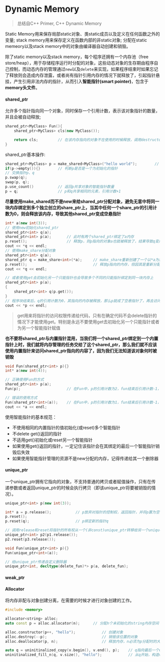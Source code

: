 # Dynamic Memory

> 总结自C++ Primer, C++ Dynamic Memory

Static Memory用来保存局部static对象、类static成员以及定义在任何函数之外的变量; stack memory用来保存定义在函数内部的非static对象; 分配在static memeory以及stack memory中的对象由编译器自动创建和销毁。

除了static memory以及stack memory，每个程序还拥有一个内存池（free store/heap），用于存储程序运行时分配的对象，这些动态对象的生存期由程序自己控制，而动态内存的管理通过`new`以及`delete`来实现，如果程序结束时如果忘记了释放则会造成内存泄露，或者尚有指针引用内存的情况下就释放了，引起指针悬挂，产生引用非法内存的指针，从而引入**智能指针(smart pointer)**，包含于**memory头文件**。

#### shared_ptr

允许多个指针指向同一个对象，同时保存一个引用计数，表示该对象指针的数量，并且会被自动释放;
```c++
shared_ptr<MyClass> Fun(){
	shared_ptr<MyClass> cls(new MyClass());

	return cls;			// 在该内存指向的对象不在使用的时候释放，调用destructor function
}
```

shared_ptr基本操作:
```c++
shared_ptr<MyClass> p = make_shared<MyClass>("hello world");		// 根据传入参数调用MyClass对应的constructor function
if(p->empty()){}		// 判断p是否是一个为初始化的指针
// 交换指针p、q
p.swap(q);
swap(p, q);
p.use_count()			// 返回p共享对象的智能指针数量
p = q;					// p和q共享相同的元素，引用计数+1
```

**尽量使用make_shared而不是new来给shared_ptr分配对象，避免无意中将同一块内存绑定到多个独立创立的share_ptr上，当其中任何一个share_ptr的引用计数为0，则会释放该内存，导致其他shared_ptr变成空悬指针**
```c++
int* a(new int(3));
// 使用new初始化shared_ptr
shared_ptr<int> q(a);
shared_ptr<int> p(a);		// 此时有两个shared_ptr绑定了a内存
p.reset();					// 释放p，则p指向的对象a也就被释放了，结果导致q变成空悬指针，指向一个非法的内存
cout << *q << endl;
// 使用make_share分配对象
shared_ptr<int> q(a);
shared_ptr q = make_share<int>(*a);		// make_share重新创建了一个以*a为初始值的对象，是q绑定到该内存
p.reset();								// 释放p指向的内存，但因其是重新分配的对象，不会对源对象即a造成影响
cout << *q << endl;

// 或者使用get去初始化另一个只能指针也会导致多个不同的只能指针绑定到同一块内存上
shared_ptr<int> p(a);
{
	shared_ptr<int> q(p.get());
}	
// 程序块结束后，q的引用计数为0，其指向的内存被释放，那么p就成了空悬指针了，再去访问该内存成了一个非法的行为
cout << *p << endl;
```
> get用来将指针的访问权限传递给代码，只有在确定代码不会delete指针的情况下才能使用get。特别是永远不要使用get去初始化另一个只能指针或者为另一个智能指针赋值

**也不要将shared_ptr与内置指针混用，当我们将一个shared_ptr绑定到一个内置指针上时，我们就将内存管理的任务交给了这个shared_ptr，那么我们就不应该使用内置指针来访问shared_ptr指向的内容了，因为我们无法知道该对象何时被销毁**
```c++
void Fun(shared_ptr<int> p){}
int* a(new int(4));

// 正确使用Fun的方式
shared_ptr<int> p(a);
Fun(p);						// 在Fun中，p的引用计数为2，fun结束后引用计数-1，这样也不会释放p指向的对象

// 错误的使用方式
Fun(shared_ptr<int>(a));	// 在Fun中，p的引用计数为1，fun结束后引用计数-1，结果导致p指向的对象被释放，导致a指针空悬
cout << *a << endl;
```

使用智能指针的基本规范：
- 不使用相同的内置指针的值初始化(或reset)多个智能指针
- 不delete get()返回的指针
- 不适用get()初始化或reset另一个智能指针
- 如果使用get()返回的指针，一定记住该指针会在其绑定的最后一个智能指针销毁后失效
- 如果使用智能指针管理的资源不是new分配的内存，记得传递给其一个删除器

#### unique_ptr

一个unique_ptr拥有它指向的对象，不支持普通的拷贝或者赋值操作，只有在传递参数或者返回unique_ptr的时候会执行拷贝（即该unique_ptr将要被销毁的情况）。
```c++
unique_ptr<int> p(new int(3));

int* a = p.release();			// p放弃对指针的控制权，返回指针，并将p置为空
p.reset();
p.reset(q);						// p绑定新的指针q

// 调用release和reset将指针的所有权从一个(非const)unique_ptr转移给另一个unique
unique_ptr<int> p2(p1.release());
p2.reset(p3.release());

void Fun(unique_ptr<int> p){}
Fun(unique_ptr<int>(a));

// 给unique_ptr传递自定义删除器
unique_ptr<int, decltype(delete_fun)*> p(a, delete_fun);
```

#### weak_ptr

#### Allocator

将内存非配与对象创建分离，在需要的时候才进行对象创建的工作。
```c++
#include <memory>

allocator<string> alloc;
auto const p = alloc.allocator(n);		// 分配n个未初始化的string内存空间

alloc.constructor(p++, "hello");			// 创建对象
alloc.destroy(--p);							// 销毁该位置的对象
alloc.deallocator(p, n);					// 释放内存，n必须为p分配时的大小

auto q = uninitinalized_copy(v.begin(), v.end(), p);	// q指向最后一个copy元素的下一地址
uninitinalized_fill_n(q, v.size(), "hello");			// 从q开始，构造v.size()个相同值的对象
```